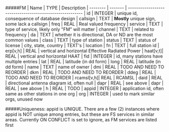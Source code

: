 #####FM
| Name     | TYPE    | Description
| -------- | ------- | --------------------------------------------------------
| id       | INTEGER | unique id, consequence of database design
| callsign | TEXT    | **Mostly** unique sign, some lack a callsign
| freq     | REAL    | Real valued frequency
| service  | TEXT    | type of service, likely only "FM" will matter
| channel  | TEXT    | related to frequency
| da       | TEXT    | whether it is directional, DA or ND are the most common values
| class    | TEXT    | type of station
| status   | TEXT    | status of license
| city, state, country    | TEXT's  | location
| fn       | TEXT    | full station id
| erp[v,h] | REAL    | vertical and horizontal Effective Radiated Power
| haat[v,t]| REAL    | vertical and horizontal HAAT
| fid      | INTEGER | id, many stations have multiple entries
| lat      | REAL    | latitude (in dd form)
| long     | REAL    | latitude (in dd form)
| name     | TEXT    | name of owner
| dmi      | REAL    | TODO AND NEED TO REORDER
| dkm      | REAL    | TODO AND NEED TO REORDER
| ddeg     | REAL    | TODO AND NEED TO REORDER
| rcamsl[v,h]| REAL  | RCAMSL
| daid     | REAL    | directional antenna diagram id, often null
| dapr     | REAL    | see above
| dapr     | REAL    | see above
| h        | REAL    | TODO
| appid    | INTEGER | application id, often same as other stations in one org
| org      | INTEGER | used to mark similar orgs, unused now

#####Uniqueness:
appid is UNIQUE. There are a few (2) instances where appid is NOT unique among 
entries, but these are FS services in similar areas. Currently ON CONFLICT is set to ignore, as FM services are listed first














